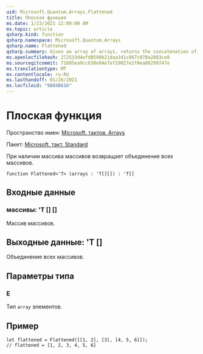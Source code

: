 ```yaml
---
uid: Microsoft.Quantum.Arrays.Flattened
title: Плоская функция
ms.date: 1/23/2021 12:00:00 AM
ms.topic: article
qsharp.kind: function
qsharp.namespace: Microsoft.Quantum.Arrays
qsharp.name: Flattened
qsharp.summary: Given an array of arrays, returns the concatenation of all arrays.
ms.openlocfilehash: 272533d4efd8598b21daa341c867c070a2083ce0
ms.sourcegitcommit: 71605ea9cc630e84e7ef29027e1f0ea06299747e
ms.translationtype: MT
ms.contentlocale: ru-RU
ms.lasthandoff: 01/26/2021
ms.locfileid: "98848616"
---
```

# <a name="flattened-function"></a>Плоская функция

Пространство имен: [Microsoft. тактов. Arrays](xref:Microsoft.Quantum.Arrays)

Пакет: [Microsoft. такт. Standard](https://nuget.org/packages/Microsoft.Quantum.Standard)


При наличии массива массивов возвращает объединение всех массивов.

```qsharp
function Flattened<'T> (arrays : 'T[][]) : 'T[]
```


## <a name="input"></a>Входные данные

### <a name="arrays--t"></a>массивы: 'T [] []

Массив массивов.



## <a name="output--t"></a>Выходные данные: 'T []

Объединение всех массивов.

## <a name="type-parameters"></a>Параметры типа

### <a name="t"></a>Е

Тип `array` элементов.

## <a name="example"></a>Пример

```qsharp
let flattened = Flattened([[1, 2], [3], [4, 5, 6]]);
// flattened = [1, 2, 3, 4, 5, 6]
```